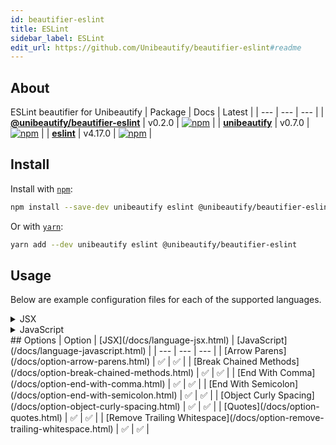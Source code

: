 ```yaml
---
id: beautifier-eslint
title: ESLint
sidebar_label: ESLint
edit_url: https://github.com/Unibeautify/beautifier-eslint#readme
---
```

## About
ESLint beautifier for Unibeautify
| Package | Docs | Latest |
| --- | --- | --- |
| **[@unibeautify/beautifier-eslint](https://www.npmjs.com/package/@unibeautify/beautifier-eslint)** | v0.2.0 | [![npm](https://img.shields.io/npm/v/@unibeautify/beautifier-eslint.svg)](https://www.npmjs.com/package/@unibeautify/beautifier-eslint) |
| **[unibeautify](https://www.npmjs.com/package/unibeautify)** | v0.7.0 | [![npm](https://img.shields.io/npm/v/unibeautify.svg)](https://www.npmjs.com/package/unibeautify) |
| **[eslint](https://www.npmjs.com/package/eslint)** | v4.17.0 | [![npm](https://img.shields.io/npm/v/eslint.svg)](https://www.npmjs.com/package/eslint) |
## Install
Install with [`npm`](https://www.npmjs.com/):
```bash
npm install --save-dev unibeautify eslint @unibeautify/beautifier-eslint
```
Or with [`yarn`](https://yarnpkg.com/):
```bash
yarn add --dev unibeautify eslint @unibeautify/beautifier-eslint
```
## Usage
Below are example configuration files for each of the supported languages.
<details><summary>JSX</summary>
A `.unibeautifyrc.json` file would look like the following:
```json
{
  "JSX": {
    "beautifiers": [
      "ESLint"
    ]
  }
}
```
</details>
<details><summary>JavaScript</summary>
A `.unibeautifyrc.json` file would look like the following:
```json
{
  "JavaScript": {
    "beautifiers": [
      "ESLint"
    ]
  }
}
```
</details>
## Options
| Option | [JSX](/docs/language-jsx.html) | [JavaScript](/docs/language-javascript.html) |
| --- | --- | --- |
| [Arrow Parens](/docs/option-arrow-parens.html) | &#9989; | &#9989; |
| [Break Chained Methods](/docs/option-break-chained-methods.html) | &#9989; | &#9989; |
| [End With Comma](/docs/option-end-with-comma.html) | &#9989; | &#9989; |
| [End With Semicolon](/docs/option-end-with-semicolon.html) | &#9989; | &#9989; |
| [Object Curly Spacing](/docs/option-object-curly-spacing.html) | &#9989; | &#9989; |
| [Quotes](/docs/option-quotes.html) | &#9989; | &#9989; |
| [Remove Trailing Whitespace](/docs/option-remove-trailing-whitespace.html) | &#9989; | &#9989; |